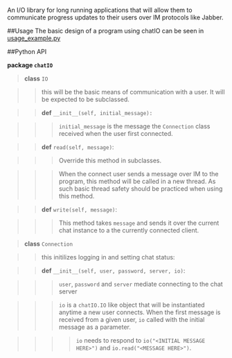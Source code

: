 An I/O library for long running applications that will allow them to communicate progress updates to their users over IM protocols like Jabber.


##Usage
The basic design of a program using chatIO can be seen in [usage_example.py](https://github.com/Sheyne/chatIO/blob/master/usage_example.py)	
		

##Python API

**package `chatIO`**



> **class** `IO` 

> > this will be the basic means of communication with a user. It will be expected to be subclassed.

> > **def** `__init__(self, initial_message):`

> > > `initial_message` is the message the `Connection` class received when the user first connected.

> > **def** `read(self, message)`:

> > > Override this method in subclasses.

> > > When the connect user sends a message over IM to the program, this method will be called in a new thread. As such basic thread safety should be practiced when using this method. 

> > **def** `write(self, message)`:

> > > This method takes `message` and sends it over the current chat instance to a the currently connected client.



> **class** `Connection`

> > this initilizes logging in and setting chat status:

> > **def** `__init__(self, user, password, server, io)`:

> > > `user`, `password` and `server` mediate connecting to the chat server

> > > `io` is a `chatIO.IO` like object that will be instantiated anytime a new user connects.
> > > When the first message is received from a given user, `io` called with the initial message as a parameter.

> > > > `io` needs to respond to `io("<INITIAL MESSAGE HERE>")` and `io.read("<MESSAGE HERE>")`.